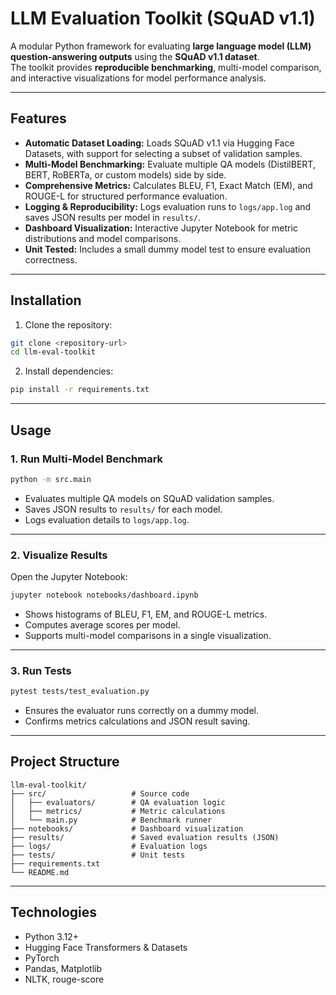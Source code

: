 # LLM Evaluation Toolkit (SQuAD v1.1)

A modular Python framework for evaluating **large language model (LLM) question-answering outputs** using the **SQuAD v1.1 dataset**.  
The toolkit provides **reproducible benchmarking**, multi-model comparison, and interactive visualizations for model performance analysis.

---

## **Features**

- **Automatic Dataset Loading:** Loads SQuAD v1.1 via Hugging Face Datasets, with support for selecting a subset of validation samples.  
- **Multi-Model Benchmarking:** Evaluate multiple QA models (DistilBERT, BERT, RoBERTa, or custom models) side by side.  
- **Comprehensive Metrics:** Calculates BLEU, F1, Exact Match (EM), and ROUGE-L for structured performance evaluation.  
- **Logging & Reproducibility:** Logs evaluation runs to `logs/app.log` and saves JSON results per model in `results/`.  
- **Dashboard Visualization:** Interactive Jupyter Notebook for metric distributions and model comparisons.  
- **Unit Tested:** Includes a small dummy model test to ensure evaluation correctness.

---

## **Installation**

1. Clone the repository:

```bash
git clone <repository-url>
cd llm-eval-toolkit
````

2. Install dependencies:

```bash
pip install -r requirements.txt
```

---

## **Usage**

### 1. Run Multi-Model Benchmark

```bash
python -m src.main
```

* Evaluates multiple QA models on SQuAD validation samples.
* Saves JSON results to `results/` for each model.
* Logs evaluation details to `logs/app.log`.

---

### 2. Visualize Results

Open the Jupyter Notebook:

```bash
jupyter notebook notebooks/dashboard.ipynb
```

* Shows histograms of BLEU, F1, EM, and ROUGE-L metrics.
* Computes average scores per model.
* Supports multi-model comparisons in a single visualization.

---

### 3. Run Tests

```bash
pytest tests/test_evaluation.py
```

* Ensures the evaluator runs correctly on a dummy model.
* Confirms metrics calculations and JSON result saving.

---

## **Project Structure**

```
llm-eval-toolkit/
├── src/                   # Source code
│   ├── evaluators/        # QA evaluation logic
│   ├── metrics/           # Metric calculations
│   └── main.py            # Benchmark runner
├── notebooks/             # Dashboard visualization
├── results/               # Saved evaluation results (JSON)
├── logs/                  # Evaluation logs
├── tests/                 # Unit tests
├── requirements.txt
└── README.md
```

---

## **Technologies**

* Python 3.12+
* Hugging Face Transformers & Datasets
* PyTorch
* Pandas, Matplotlib
* NLTK, rouge-score


